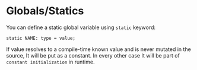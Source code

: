 # Globals/Statics
You can define a static global variable using `static` keyword:
```
static NAME: type = value;
```

If value resolves to a compile-time known value and is never mutated in the source, It will be put as a constant.
In every other case It will be part of `constant initialization` in runtime.
